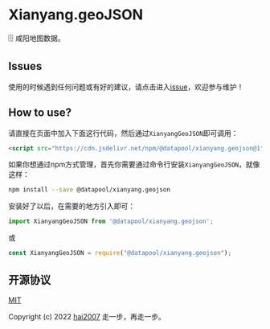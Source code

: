 # Xianyang.geoJSON
🗄️ 咸阳地图数据。

## Issues
使用的时候遇到任何问题或有好的建议，请点击进入[issue](https://github.com/hai2007/datapool/issues)，欢迎参与维护！

## How to use?

请直接在页面中加入下面这行代码，然后通过```XianyangGeoJSON```即可调用：

```html
<script src="https://cdn.jsdelivr.net/npm/@datapool/xianyang.geojson@1"></script>
```

如果你想通过npm方式管理，首先你需要通过命令行安装``````XianyangGeoJSON``````，就像这样：

```bash
npm install --save @datapool/xianyang.geojson
```

安装好了以后，在需要的地方引入即可：

```js
import XianyangGeoJSON from '@datapool/xianyang.geojson';
```

或

```js
const XianyangGeoJSON = require("@datapool/xianyang.geojson");
```

开源协议
---------------------------------------
[MIT](https://github.com/hai2007/datapool/blob/master/LICENSE)

Copyright (c) 2022 [hai2007](https://hai2007.gitee.io/sweethome/) 走一步，再走一步。
